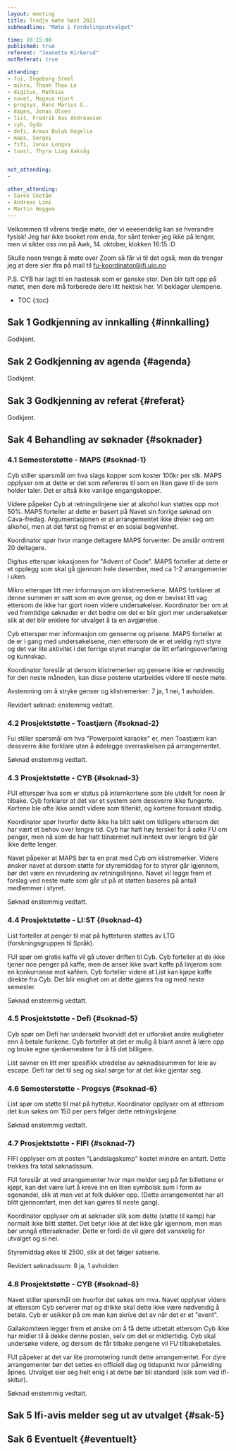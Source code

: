 ```yaml
---
layout: meeting
title: Tredje møte høst 2021
subheadline: "Møte i Fordelingsutvalget"

time: 16:15:00
published: true
referent: "Jeanette Kirkerud"
notReferat: true

attending:
- fui, Ingeborg Steel
- mikro, Thanh Thao Le
- digitus, Mathias
- navet, Magnus Hjort
- progsys, Hans Marius G..
- dagen, Jonas Olsen
- list, Fredrik Aas Andreassen
- cyb, Gyda
- defi, Arman Bulak Hagelia
- maps, Sergei
- fifi, Jonas Longva
- toast, Thyra Liag Aakvåg


not_attending:
-

other_attending:
- Sarek Skotåm
- Andreas Limi
- Martin Heggem
---
```


Velkommen til vårens tredje møte, der vi eeeeendelig kan se hverandre fysisk!
Jeg har ikke booket rom enda, for sånt tenker jeg ikke på lenger,
men vi sikter oss inn på Awk, 14. oktober, klokken 16:15 :D

Skulle noen trenge å møte over Zoom så får vi til det også,
men da trenger jeg at dere sier ifra på mail til fu-koordinator@ifi.uio.no

P.S. CYB har lagt til en hastesak som er ganske stor. Den blir tatt opp på møtet,
men dere må forberede dere litt hektisk her. Vi beklager ulempene.

* TOC
{:toc}

## Sak 1 Godkjenning av innkalling {#innkalling}
Godkjent.

## Sak 2 Godkjenning av agenda {#agenda}
Godkjent.

## Sak 3 Godkjenning av referat {#referat}
Godkjent.

## Sak 4 Behandling av søknader {#soknader}

### 4.1 Semesterstøtte - MAPS {#soknad-1}
Cyb stiller spørsmål om hva slags kopper som koster 100kr per stk. MAPS opplyser om at dette er det som refereres til som en liten gave til de som holder taler. Det er altså ikke vanlige engangskopper.

Videre påpeker Cyb at retningslinjene sier at alkohol kun støttes opp mot 50%. MAPS forteller at dette er basert på Navet sin forrige søknad om Cava-fredag. Argumentasjonen er at arrangementet ikke dreier seg om alkohol, men at det først og fremst er en sosial begivenhet.

Koordinator spør hvor mange deltagere MAPS forventer. De anslår omtrent 20 deltagere.

Digitus etterspør lokasjonen for "Advent of Code". MAPS forteller at dette er et opplegg som skal gå gjennom hele desember, med ca 1-2 arrangementer i uken.

Mikro etterspør litt mer informasjon om klistremerkene. MAPS forklarer at denne summen er satt som en øvre grense, og den er bevisst litt vag ettersom de ikke har gjort noen videre undersøkelser.
Koordinator ber om at ved fremtidige søknader er det bedre om det er blir gjort mer undersøkelser slik at det blir enklere for utvalget å ta en avgjørelse.

Cyb etterspør mer informasjon om genserne og prisene. MAPS forteller at de er i gang med undersøkelsene, men ettersom de er et veldig nytt styre og det var lite aktivitet i det forrige styret mangler de litt erfaringsoverføring og kunnskap.

Koordinator foreslår at dersom klistremerker og gensere ikke er nødvendig for den neste måneden, kan disse postene utarbeides videre til neste møte.

Avstemning om å stryke genser og klistremerker: 7 ja, 1 nei, 1 avholden.


Revidert søknad: enstemmig vedtatt.
### 4.2 Prosjektstøtte - Toastjærn {#soknad-2}
Fui stiller spørsmål om hva "Powerpoint karaoke" er, men Toastjærn kan dessverre ikke forklare uten å ødelegge overraskelsen på arrangementet.

Søknad enstemmig vedtatt.
### 4.3 Prosjektstøtte - CYB {#soknad-3}
FUI etterspør hva som er status på internkortene som ble utdelt for noen år tilbake. Cyb forklarer at det var et system som dessverre ikke fungerte. Kortene ble ofte ikke sendt videre som tiltenkt, og kortene forsvant stadig.

Koordinator spør hvorfor dette ikke ha blitt søkt om tidligere ettersom det har vært et behov over lengre tid. Cyb har hatt høy terskel for å søke FU om penger, men nå som de har hatt tilnærmet null inntekt over lengre tid går ikke dette lenger.

Navet påpeker at MAPS bør ta en prat med Cyb om klistremerker. Videre ønsker navet at dersom støtte for styremiddag for to styrer går igjennom, bør det være en revurdering av retningslinjene. Navet vil legge frem et forslag ved neste møte som går ut på at støtten baseres på antall medlemmer i styret.

Søknad enstemmig vedtatt.
### 4.4 Prosjektstøtte - LI:ST {#soknad-4}
List forteller at penger til mat på hytteturen støttes av LTG (forskningsgruppen til Språk).

FUI spør om gratis kaffe vil gå utover driften til Cyb. Cyb forteller at de ikke tjener noe penger på kaffe, men de anser ikke svart kaffe på linjerom som en konkurranse mot kaféen. Cyb forteller videre at List kan kjøpe kaffe direkte fra Cyb. Det blir enighet om at dette gjøres fra og med neste semester.

Søknad enstemmig vedtatt.
### 4.5 Prosjektstøtte - Defi {#soknad-5}
Cyb spør om Defi har undersøkt hvorvidt det er utforsket andre muligheter enn å betale funkene. Cyb forteller at det er mulig å blant annet å lære opp og bruke egne sjenkemestere for å få det billigere.

List savner en litt mer spesifikk utredelse av søknadssummen for leie av escape. Defi tar det til seg og skal sørge for at det ikke gjentar seg.

### 4.6 Semesterstøtte - Progsys {#soknad-6}
List spør om støtte til mat på hyttetur. Koordinator opplyser om at ettersom det kun søkes om 150 per pers følger dette retningslinjene.

Søknad enstemmig vedtatt.
### 4.7 Prosjektstøtte - FIFI {#soknad-7}
FIFI opplyser om at posten "Landslagskamp" kostet mindre en antatt. Dette trekkes fra total søknadssum.

FUI foreslår at ved arrangementer hvor man melder seg på før billettene er kjøpt, kan det være lurt å kreve inn en liten symbolsk sum i form av egenandel, slik at man vet at folk dukker opp. (Dette arrangementet har alt blitt gjennomført, men det kan gjøres til neste gang).

Koordinator opplyser om at søknader slik som dette (støtte til kamp) har normalt ikke blitt støttet. Det betyr ikke at det ikke går igjennom, men man bør unngå ettersøknader. Dette er fordi de vil gjøre det vanskelig for utvalget og si nei. 

Styremiddag økes til 2500, slik at det følger satsene.

Revidert søknadssum: 8 ja, 1 avholden

### 4.8 Prosjektstøtte - CYB {#soknad-8}
Navet stiller spørsmål om hvorfor det søkes om mva. Navet opplyser videre at ettersom Cyb serverer mat og drikke skal dette ikke være nødvendig å betale. Cyb er usikker på om man kan skrive det av når det er et "event".

Gallakomiteen legger frem et ønske om å få dette utbetalt ettersom Cyb ikke har midler til å dekke denne posten, selv om det er midlertidig. Cyb skal undersøke videre, og dersom de får tilbake pengene vil FU tilbakebetales.

FUI påpeker at det var lite promotering rundt dette arrangementet. For dyre arrangementer bør det settes en offisiell dag og tidspunkt hvor påmelding åpnes. Utvalget sier seg helt enig i at dette bør bli standard (slik som ved ifi-skitur).  

Søknad enstemmig vedtatt.
## Sak 5 Ifi-avis melder seg ut av utvalget {#sak-5}


## Sak 6 Eventuelt {#eventuelt}
